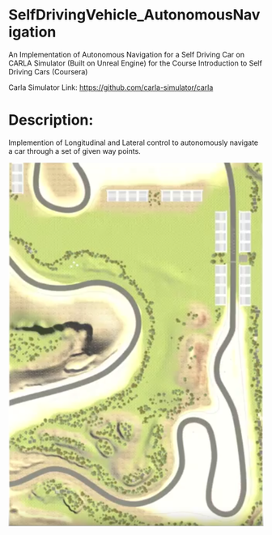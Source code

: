 # SelfDrivingVehicle_AutonomousNavigation

An Implementation of Autonomous Navigation for a Self Driving Car on CARLA Simulator (Built on Unreal Engine) for the Course Introduction to Self Driving Cars (Coursera)

Carla Simulator Link: https://github.com/carla-simulator/carla

Description:
======

Implemention of Longitudinal and Lateral control to autonomously navigate a car through a set of given way points.

![alt text](https://raw.githubusercontent.com/zubair-irshad/SelfDrivingCar_AutonomousNavigation/Course1FinalProject/racetrack.png)
